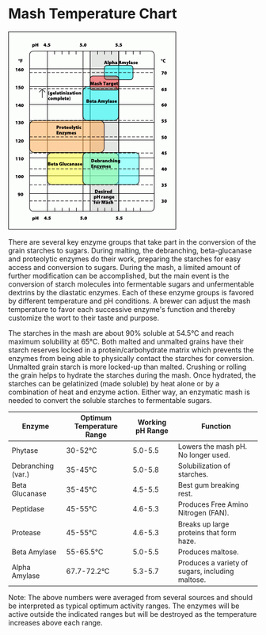 <!-- TITLE: Mash Temperature -->

# Mash Temperature Chart
![Mash Temps](/uploads/mash-temps.gif "Mash Temps")

There are several key enzyme groups that take part in the conversion of the grain starches to sugars. During malting, the debranching, beta-glucanase and proteolytic enzymes do their work, preparing the starches for easy access and conversion to sugars. During the mash, a limited amount of further modification can be accomplished, but the main event is the conversion of starch molecules into fermentable sugars and unfermentable dextrins by the diastatic enzymes. Each of these enzyme groups is favored by different temperature and pH conditions. A brewer can adjust the mash temperature to favor each successive enzyme's function and thereby customize the wort to their taste and purpose.

The starches in the mash are about 90% soluble at 54.5°C and reach maximum solubility at 65°C. Both malted and unmalted grains have their starch reserves locked in a protein/carbohydrate matrix which prevents the enzymes from being able to physically contact the starches for conversion. Unmalted grain starch is more locked-up than malted. Crushing or rolling the grain helps to hydrate the starches during the mash. Once hydrated, the starches can be gelatinized (made soluble) by heat alone or by a combination of heat and enzyme action. Either way, an enzymatic mash is needed to convert the soluble starches to fermentable sugars.


| Enzyme       |Optimum Temperature Range	| Working pH Range | Function |
| ------------- | ------------- | ------------- | ------------- |
| Phytase | 30-52°C | 5.0-5.5 | Lowers the mash pH. No longer used. |
| Debranching (var.) | 35-45°C | 5.0-5.8 | Solubilization of starches. |
| Beta Glucanase | 35-45°C | 4.5-5.5 | Best gum breaking rest. |
| Peptidase | 45-55°C | 4.6-5.3 | Produces Free Amino Nitrogen (FAN). |
| Protease | 45-55°C | 4.6-5.3 | Breaks up large proteins that form haze. |
| Beta Amylase | 55-65.5°C | 5.0-5.5 | Produces maltose. |
| Alpha Amylase | 67.7-72.2°C | 5.3-5.7 | Produces a variety of sugars, including maltose. |

Note: The above numbers were averaged from several sources and should be interpreted as typical optimum activity ranges. The enzymes will be active outside the indicated ranges but will be destroyed as the temperature increases above each range.